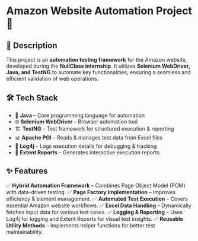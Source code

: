 # Amazon Website Automation Project 🚀

## 📝 Description
This project is an **automation testing framework** for the Amazon website, developed during the **NullClass internship**. It utilizes **Selenium WebDriver, Java, and TestNG** to automate key functionalities, ensuring a seamless and efficient validation of web operations.

## 🛠️ Tech Stack
- 🔹 **Java** – Core programming language for automation
- 🌐 **Selenium WebDriver** – Browser automation tool
- 🏗️ **TestNG** – Test framework for structured execution & reporting
- 📊 **Apache POI** – Reads & manages test data from Excel files
- 📜 **Log4j** – Logs execution details for debugging & tracking
- 📑 **Extent Reports** – Generates interactive execution reports

## ✨ Features
✅ **Hybrid Automation Framework** – Combines Page Object Model (POM) with data-driven testing.
✅ **Page Factory Implementation** – Improves efficiency & element management.
✅ **Automated Test Execution** – Covers essential Amazon website workflows.
✅ **Excel Data Handling** – Dynamically fetches input data for various test cases.
✅ **Logging & Reporting** – Uses Log4j for logging and Extent Reports for visual test insights.
✅ **Reusable Utility Methods** – Implements helper functions for better test maintainability.


